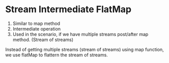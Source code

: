 # Stream Intermediate FlatMap 

1. Similar to map method
2. Intermediate operation
3. Used in the scenario, if we have multiple streams post/after map method. (Stream of streams)

Instead of getting multiple streams (stream of streams) using map function, we use flatMap to flattern
the stream of streams.